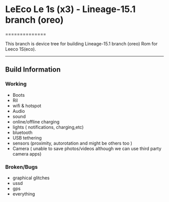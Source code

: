 # LeEco Le 1s (x3) - Lineage-15.1 branch (oreo)

==============

This branch is device tree for building Lineage-15.1 branch (oreo) Rom for Leeco 1S(eco).

---

## Build Information

### Working

* Boots
* Ril
* wifi & hotspot
* Audio
* sound
* online/offline charging
* lights ( notifications, charging,etc)
* bluetooth
* USB tethering
* sensors (proximity, autorotation and might be others too )
* Camera ( unable to save photos/videos although we can
                                         use third party camera apps) 

### Broken/Bugs

* graphical glitches
* ussd
* gps
* everything
